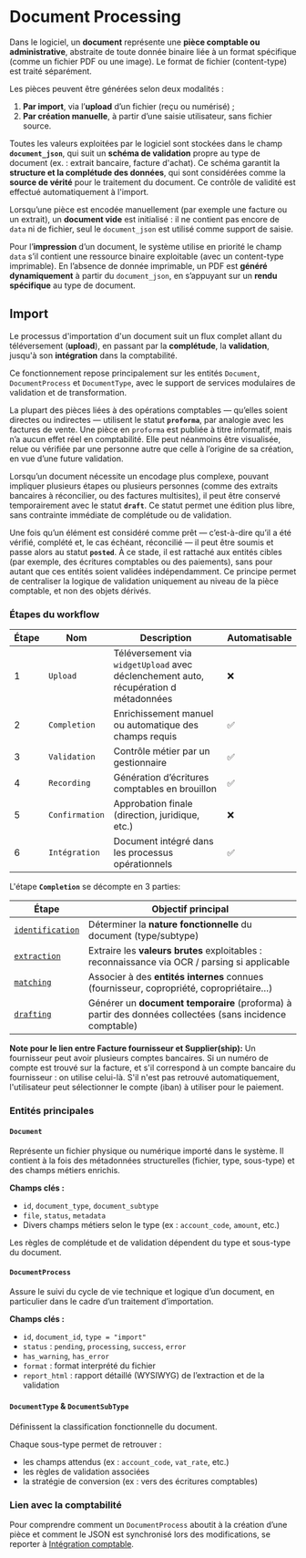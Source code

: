 # Document Processing



Dans le logiciel, un **document** représente une **pièce comptable ou administrative**, abstraite de toute donnée binaire liée à un format spécifique (comme un fichier PDF ou une image). Le format de fichier (content-type) est traité séparément.

Les pièces peuvent être générées selon deux modalités :

1. **Par import**, via l’**upload** d’un fichier (reçu ou numérisé) ;
2. **Par création manuelle**, à partir d’une saisie utilisateur, sans fichier source.

Toutes les valeurs exploitées par le logiciel sont stockées dans le champ **`document_json`**, qui suit un **schéma de validation** propre au type de document (ex. : extrait bancaire, facture d'achat). Ce schéma garantit la **structure et la complétude des données**, qui sont considérées comme la **source de vérité** pour le traitement du document. Ce contrôle de validité est effectué automatiquement à l'import.

Lorsqu’une pièce est encodée manuellement (par exemple une facture ou un extrait), un **document vide** est initialisé : il ne contient pas encore de `data` ni de fichier, seul le `document_json` est utilisé comme support de saisie.

Pour l’**impression** d’un document, le système utilise en priorité le champ `data` s’il contient une ressource binaire exploitable (avec un content-type imprimable). En l’absence de donnée imprimable, un PDF est **généré dynamiquement** à partir du `document_json`, en s’appuyant sur un **rendu spécifique** au type de document.



## Import

Le processus d'importation d'un document suit un flux complet allant du téléversement (**upload**), en passant par la **complétude**, la **validation**, jusqu'à son **intégration** dans la comptabilité.

Ce fonctionnement repose principalement sur les entités `Document`, `DocumentProcess` et `DocumentType`, avec le support de services modulaires de validation et de transformation.


La plupart des pièces liées à des opérations comptables — qu’elles soient directes ou indirectes — utilisent le statut **`proforma`**, par analogie avec les factures de vente. Une pièce en `proforma` est publiée à titre informatif, mais n’a aucun effet réel en comptabilité. Elle peut néanmoins être visualisée, relue ou vérifiée par une personne autre que celle à l’origine de sa création, en vue d’une future validation.

Lorsqu’un document nécessite un encodage plus complexe, pouvant impliquer plusieurs étapes ou plusieurs personnes (comme des extraits bancaires à réconcilier, ou des factures multisites), il peut être conservé temporairement avec le statut **`draft`**. Ce statut permet une édition plus libre, sans contrainte immédiate de complétude ou de validation.

Une fois qu’un élément est considéré comme prêt — c’est-à-dire qu’il a été vérifié, complété et, le cas échéant, réconcilié — il peut être soumis et passe alors au statut **`posted`**. À ce stade, il est rattaché aux entités cibles (par exemple, des écritures comptables ou des paiements), sans pour autant que ces entités soient validées indépendamment. Ce principe permet de centraliser la logique de validation uniquement au niveau de la pièce comptable, et non des objets dérivés.



### Étapes du workflow

| Étape | Nom            | Description                                                  | Automatisable |
| ----- | -------------- | ------------------------------------------------------------ | ------------- |
| 1     | `Upload`       | Téléversement via `widgetUpload` avec déclenchement auto, récupération d métadonnées | ❌             |
| 2     | `Completion`   | Enrichissement manuel ou automatique des champs requis       | ✅             |
| 3     | `Validation`   | Contrôle métier par un gestionnaire                          | ✅             |
| 4     | `Recording`    | Génération d’écritures comptables en brouillon               | ✅             |
| 5     | `Confirmation` | Approbation finale (direction, juridique, etc.)              | ❌             |
| 6     | `Intégration`  | Document intégré dans les processus opérationnels            | ✅             |



L'étape **`Completion`** se décompte en 3 parties:

| Étape            | Objectif principal                                           |
| ---------------- | ------------------------------------------------------------ |
| [`identification`](document-identification.md) | Déterminer la **nature fonctionnelle** du document (type/subtype) |
| [`extraction`](document-analysis.md)     | Extraire les **valeurs brutes** exploitables : reconnaissance via OCR / parsing si applicable |
| [`matching`](document-analysis.md)       | Associer à des **entités internes** connues (fournisseur, copropriété, copropriétaire…) |
| [`drafting`](document-analysis.md)       | Générer un **document temporaire** (proforma) à partir des données collectées (sans incidence comptable) |



**Note pour le lien entre Facture fournisseur et Supplier(ship):** 
Un fournisseur peut avoir plusieurs comptes bancaires. Si un numéro de compte est trouvé sur la facture, et s'il correspond à un compte bancaire du fournisseur : on utilise celui-là. S'il n'est pas retrouvé automatiquement,  l'utilisateur peut sélectionner le compte (iban) à utiliser pour le paiement.



### Entités principales

#### `Document`

Représente un fichier physique ou numérique importé dans le système. Il contient à la fois des métadonnées structurelles (fichier, type, sous-type) et des champs métiers enrichis.

**Champs clés :**

- `id`, `document_type`, `document_subtype`
- `file`, `status`, `metadata`
- Divers champs métiers selon le type (ex : `account_code`, `amount`, etc.)

Les règles de complétude et de validation dépendent du type et sous-type du document.


#### `DocumentProcess`

Assure le suivi du cycle de vie technique et logique d’un document, en particulier dans le cadre d’un traitement d’importation.

**Champs clés :**

- `id`, `document_id`, `type = "import"`
- `status` : `pending`, `processing`, `success`, `error`
- `has_warning`, `has_error`
- `format` : format interprété du fichier
- `report_html` : rapport détaillé (WYSIWYG) de l’extraction et de la validation


#### `DocumentType` & `DocumentSubType`

Définissent la classification fonctionnelle du document. 

Chaque sous-type permet de retrouver :

- les champs attendus (ex : `account_code`, `vat_rate`, etc.)
- les règles de validation associées
- la stratégie de conversion (ex : vers des écritures comptables)

### Lien avec la comptabilité

Pour comprendre comment un `DocumentProcess` aboutit à la création d’une pièce et comment le JSON est synchronisé lors des modifications, se reporter à [Intégration comptable](document-integration.md).
